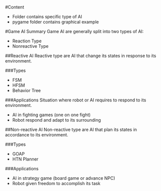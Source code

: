 #Content
* Folder contains specific type of AI
* pygame folder contains graphical example

#Game AI Summary
Game AI are generally split into two types of AI:
* Reaction Type
* Nonreactive Type

##Reactive AI
Reactive type are AI that change its states in response to its environment.

###Types
* FSM
* HFSM
* Behavior Tree

###Applications
Situation where robot or AI requires to respond to its environment.
* AI in fighting games (one on one fight)
* Robot respond and adapt to its surrounding

##Non-reactive AI
Non-reactive type are AI that plan its states in accordance to its environment.

###Types
* GOAP
* HTN Planner

###Applications
* AI in strategy game (board game or advance NPC)
* Robot given freedom to accomplish its task

